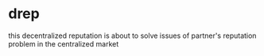 # drep
this decentralized reputation is about to solve issues of partner's reputation problem in the centralized market
